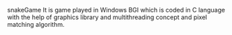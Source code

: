 snakeGame
It is game played in Windows BGI which is coded in C language with the help of graphics library and multithreading concept and pixel matching algorithm. 

